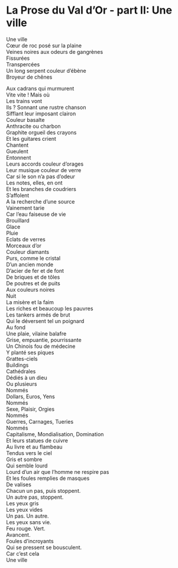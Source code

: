# La Prose du Val d’Or - part II: Une ville  
  
Une ville  
Cœur de roc posé sur la plaine  
Veines noires aux odeurs de gangrènes  
Fissurées  
Transpercées  
Un long serpent couleur d’ébène  
Broyeur de chênes  
  
Aux cadrans qui murmurent  
Vite vite ! Mais où  
Les trains vont  
Ils ? Sonnant une rustre chanson  
Sifflant leur imposant clairon  
Couleur basalte  
Anthracite ou charbon  
Graphite orgueil des crayons  
Et les guitares crient  
Chantent  
Gueulent   
Entonnent  
Leurs accords couleur d’orages  
Leur musique couleur de verre  
Car si le son n’a pas d’odeur  
Les notes, elles, en ont  
Et les branches de coudriers  
S’affolent  
A la recherche d’une source  
Vainement tarie  
Car l’eau faiseuse de vie  
Brouillard  
Glace  
Pluie  
Eclats de verres  
Morceaux d’or  
Couleur diamants  
Purs, comme le cristal  
D’un ancien monde  
D’acier de fer et de font  
De briques et de tôles  
De poutres et de puits  
Aux couleurs noires  
Nuit  
La misère et la faim  
Les riches et beaucoup les pauvres  
Les tankers armés de brut  
Qui le déversent tel un poignard  
Au fond  
Une plaie, vilaine balafre  
Grise, empuantie, pourrissante  
Un Chinois fou de médecine  
Y  planté ses piques  
Grattes-ciels  
Buildings  
Cathédrales  
Dédiés à un dieu  
Ou plusieurs  
Nommés  
Dollars, Euros, Yens  
Nommés   
Sexe, Plaisir, Orgies  
Nommés  
Guerres, Carnages, Tueries  
Nommés  
Capitalisme, Mondialisation, Domination  
Et leurs statues de cuivre  
Au livre et au flambeau  
Tendus vers le ciel  
Gris et sombre  
Qui semble lourd  
Lourd d’un air que l’homme ne respire pas  
Et les foules remplies de masques  
De valises  
Chacun un pas, puis stoppent.  
Un autre pas, stoppent.  
Les yeux gris  
Les yeux vides  
Un pas. Un autre.  
Les yeux sans vie.  
Feu rouge. Vert.  
Avancent.  
Foules d’incroyants  
Qui se pressent se bousculent.  
Car c’est cela  
Une ville